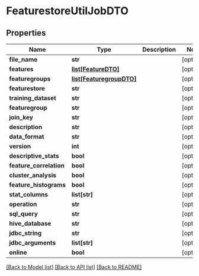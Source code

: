 # FeaturestoreUtilJobDTO

## Properties
Name | Type | Description | Notes
------------ | ------------- | ------------- | -------------
**file_name** | **str** |  | [optional] 
**features** | [**list[FeatureDTO]**](FeatureDTO.md) |  | [optional] 
**featuregroups** | [**list[FeaturegroupDTO]**](FeaturegroupDTO.md) |  | [optional] 
**featurestore** | **str** |  | [optional] 
**training_dataset** | **str** |  | [optional] 
**featuregroup** | **str** |  | [optional] 
**join_key** | **str** |  | [optional] 
**description** | **str** |  | [optional] 
**data_format** | **str** |  | [optional] 
**version** | **int** |  | [optional] 
**descriptive_stats** | **bool** |  | [optional] 
**feature_correlation** | **bool** |  | [optional] 
**cluster_analysis** | **bool** |  | [optional] 
**feature_histograms** | **bool** |  | [optional] 
**stat_columns** | **list[str]** |  | [optional] 
**operation** | **str** |  | [optional] 
**sql_query** | **str** |  | [optional] 
**hive_database** | **str** |  | [optional] 
**jdbc_string** | **str** |  | [optional] 
**jdbc_arguments** | **list[str]** |  | [optional] 
**online** | **bool** |  | [optional] 

[[Back to Model list]](../README.md#documentation-for-models) [[Back to API list]](../README.md#documentation-for-api-endpoints) [[Back to README]](../README.md)

